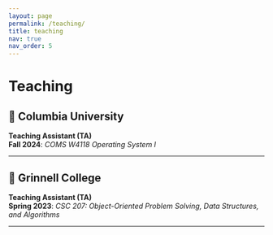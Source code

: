 ```yaml
---
layout: page
permalink: /teaching/
title: teaching
nav: true
nav_order: 5
---
```


# Teaching

## 🏫 Columbia University

**Teaching Assistant (TA)**  
**Fall 2024**: _COMS W4118 Operating System I_

---

## 🏫 Grinnell College

**Teaching Assistant (TA)**  
**Spring 2023**: _CSC 207: Object-Oriented Problem Solving, Data Structures, and Algorithms_

---
